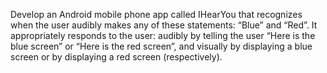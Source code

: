 Develop an Android mobile phone app called IHearYou that
recognizes when the user audibly makes any of these
statements: “Blue” and “Red”. It appropriately responds
to the user: audibly by telling the user “Here is the blue screen” or “Here is the red screen”, and
visually by displaying a blue screen or by displaying a red screen (respectively).